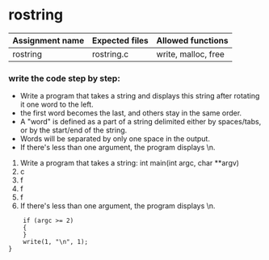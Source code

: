 # rostring

| Assignment name | Expected files | Allowed functions |
| --------------- | -------------  | ----------------- |
| rostring        | rostring.c     | write, malloc, free             |

### write the code step by step:
* Write a program that takes a string and displays this string after rotating it one word to the left.
* the first word becomes the last, and others stay in the same order.
* A "word" is defined as a part of a string delimited either by spaces/tabs, or by the start/end of the string.
* Words will be separated by only one space in the output.
* If there's less than one argument, the program displays \n.

1. Write a program that takes a string: int	main(int argc, char **argv)
2. c
3. f
4. f
5. f
6. If there's less than one argument, the program displays \n.
```
	if (argc >= 2)
	{
	}
  	write(1, "\n", 1);
}
```
